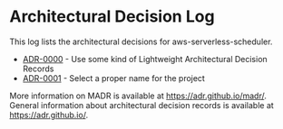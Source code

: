 # Architectural Decision Log

This log lists the architectural decisions for aws-serverless-scheduler.

<!-- adrlog -- Regenerate the content by using "adr-log -i". You can install it via "npm install -g adr-log" -->

- [ADR-0000](0000-use-markdown-architectural-decision-records.md) - Use some kind of Lightweight Architectural Decision Records
- [ADR-0001](0001-select-proper-name-for-the-project.md) - Select a proper name for the project

<!-- adrlogstop -->

More information on MADR is available at <https://adr.github.io/madr/>.
General information about architectural decision records is available at <https://adr.github.io/>.

